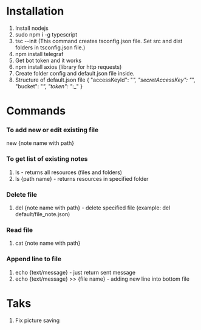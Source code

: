 # Installation

1. Install nodejs
2. sudo npm i -g typescript
3. tsc --init (This command creates tsconfig.json file. Set src and dist folders in tsconfig.json file.)
4. npm install telegraf
5. Get bot token and it works
6. npm install axios (library for http requests)
7. Create folder config and default.json file inside. 
8. Structure of default.json file
{
    "accessKeyId": "_",
    "secretAccessKey": "_",
    "bucket": "_",
    "token": "_:_"
} 

# Commands
### To add new or edit existing file
new {note name with path}

### To get list of existing notes
1. ls - returns all resources (files and folders) 
2. ls {path name} - returns resources in specified folder

### Delete file
1. del {note name with path} - delete specified file (example: del default/file_note.json)

### Read file
1. cat {note name with path}

### Append line to file
1. echo {text/message} - just return sent message
2. echo {text/message} >> {file name} - adding new line into bottom file

# Taks
1. Fix picture saving